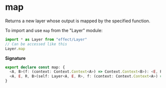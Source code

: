 # map

Returns a new layer whose output is mapped by the specified function.

To import and use `map` from the "Layer" module:

```ts
import * as Layer from "effect/Layer"
// Can be accessed like this
Layer.map
```

**Signature**

```ts
export declare const map: {
  <A, B>(f: (context: Context.Context<A>) => Context.Context<B>): <E, R>(self: Layer<A, E, R>) => Layer<B, E, R>
  <A, E, R, B>(self: Layer<A, E, R>, f: (context: Context.Context<A>) => Context.Context<B>): Layer<B, E, R>
}
```

